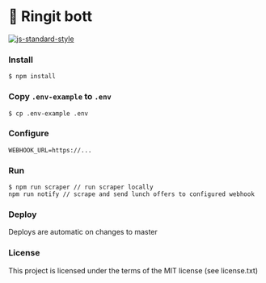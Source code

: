 # 🌟 Ringit bott

[![js-standard-style](https://cdn.rawgit.com/feross/standard/master/badge.svg)](https://github.com/feross/standard)


### Install

```shell
$ npm install
```

### Copy `.env-example` to `.env`

```shell
$ cp .env-example .env
```

### Configure

```shell
WEBHOOK_URL=https://...
```
### Run

```shell
$ npm run scraper // run scraper locally
npm run notify // scrape and send lunch offers to configured webhook
```

### Deploy

Deploys are automatic on changes to master

### License

This project is licensed under the terms of the MIT license (see license.txt)
